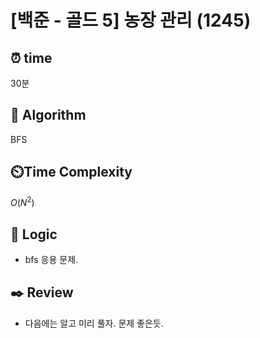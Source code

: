 # [백준 - 골드 5] 농장 관리 (1245)
 
## ⏰  **time**

30분

## :pushpin: **Algorithm**

BFS

## ⏲️**Time Complexity**

$O(N^2)$

## :round_pushpin: **Logic**

- bfs 응용 문제. 

## :black_nib: **Review**
- 다음에는 알고 미리 풀자. 문제 좋은듯.